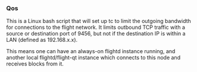 ### Qos ###

This is a Linux bash script that will set up tc to limit the outgoing bandwidth for connections to the flight network. It limits outbound TCP traffic with a source or destination port of 9456, but not if the destination IP is within a LAN (defined as 192.168.x.x).

This means one can have an always-on flightd instance running, and another local flightd/flight-qt instance which connects to this node and receives blocks from it.

